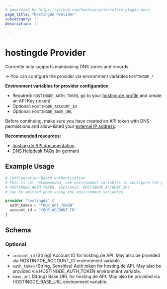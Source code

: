 ```yaml
---
# generated by https://github.com/hashicorp/terraform-plugin-docs
page_title: "hostingde Provider"
subcategory: ""
description: |-
  
---
```


# hostingde Provider

Currently only supports maintaining DNS zones and records.

-> You can configure the provider via environment variables `HOSTINGDE_*`

**Environment variables for provider configuration**
- Required: `HOSTINGDE_AUTH_TOKEN`, go to your [hosting.de profile](https://secure.hosting.de/profile) and create an API Key (token)
- Optional: `HOSTINGDE_ACCOUNT_ID`
- Optional: `HOSTINGDE_BASE_URL`

Before continuing, make sure you have created an API token with DNS permissions
and allow-listed your [external IP address](https://wieistmeineip.de/).

**Recommended resources:**
- [hosting.de API documentation](https://www.hosting.de/api/)
- [DNS Helpdesk FAQs](https://www.hosting.de/helpdesk/produkte/dns/) (in german)

## Example Usage

```terraform
# Configuration-based authentication
# This is not recommended, use environment variables to configure the provider:
# HOSTINGDE_AUTH_TOKEN, (Optional: HOSTINGDE_ACCOUNT_ID)
# Can be omitted when using the environment variables

provider "hostingde" {
  auth_token = "YOUR_API_TOKEN"
  account_id = "YOUR_ACCOUNT_ID"
}
```

<!-- schema generated by tfplugindocs -->
## Schema

### Optional

- `account_id` (String) Account ID for hosting.de API. May also be provided via HOSTINGDE_ACCOUNT_ID environment variable.
- `auth_token` (String, Sensitive) Auth token for hosting.de API. May also be provided via HOSTINGDE_AUTH_TOKEN environment variable.
- `base_url` (String) Base URL for hosting.de API. May also be provided via HOSTINGDE_BASE_URL environment variable.
